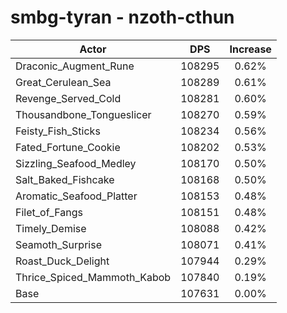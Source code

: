 # smbg-tyran - nzoth-cthun
| Actor | DPS | Increase |
|---|:---:|:---:|
|Draconic_Augment_Rune|108295|0.62%|
|Great_Cerulean_Sea|108289|0.61%|
|Revenge_Served_Cold|108281|0.60%|
|Thousandbone_Tongueslicer|108270|0.59%|
|Feisty_Fish_Sticks|108234|0.56%|
|Fated_Fortune_Cookie|108202|0.53%|
|Sizzling_Seafood_Medley|108170|0.50%|
|Salt_Baked_Fishcake|108168|0.50%|
|Aromatic_Seafood_Platter|108153|0.48%|
|Filet_of_Fangs|108151|0.48%|
|Timely_Demise|108088|0.42%|
|Seamoth_Surprise|108071|0.41%|
|Roast_Duck_Delight|107944|0.29%|
|Thrice_Spiced_Mammoth_Kabob|107840|0.19%|
|Base|107631|0.00%|
